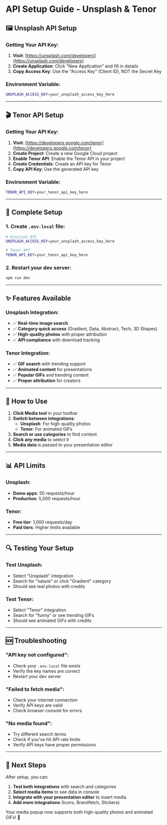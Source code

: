 # API Setup Guide - Unsplash & Tenor

## 🖼️ **Unsplash API Setup**

### **Getting Your API Key:**
1. **Visit**: [https://unsplash.com/developers](https://unsplash.com/developers)
2. **Create Application**: Click "New Application" and fill in details
3. **Copy Access Key**: Use the "Access Key" (Client ID), NOT the Secret Key

### **Environment Variable:**
```bash
UNSPLASH_ACCESS_KEY=your_unsplash_access_key_here
```

---

## 🎬 **Tenor API Setup**

### **Getting Your API Key:**
1. **Visit**: [https://developers.google.com/tenor](https://developers.google.com/tenor)
2. **Create Project**: Create a new Google Cloud project
3. **Enable Tenor API**: Enable the Tenor API in your project
4. **Create Credentials**: Create an API key for Tenor
5. **Copy API Key**: Use the generated API key

### **Environment Variable:**
```bash
TENOR_API_KEY=your_tenor_api_key_here
```

---

## 🔧 **Complete Setup**

### **1. Create `.env.local` file:**
```bash
# Unsplash API
UNSPLASH_ACCESS_KEY=your_unsplash_access_key_here

# Tenor API  
TENOR_API_KEY=your_tenor_api_key_here
```

### **2. Restart your dev server:**
```bash
npm run dev
```

---

## ✨ **Features Available**

### **Unsplash Integration:**
- ✅ **Real-time image search**
- ✅ **Category quick access** (Gradient, Data, Abstract, Tech, 3D Shapes)
- ✅ **High-quality photos** with proper attribution
- ✅ **API compliance** with download tracking

### **Tenor Integration:**
- ✅ **GIF search** with trending support
- ✅ **Animated content** for presentations
- ✅ **Popular GIFs** and trending content
- ✅ **Proper attribution** for creators

---

## 🚀 **How to Use**

1. **Click Media tool** in your toolbar
2. **Switch between integrations**:
   - **Unsplash**: For high-quality photos
   - **Tenor**: For animated GIFs
3. **Search or use categories** to find content
4. **Click any media** to select it
5. **Media data** is passed to your presentation editor

---

## 📊 **API Limits**

### **Unsplash:**
- **Demo apps**: 50 requests/hour
- **Production**: 5,000 requests/hour

### **Tenor:**
- **Free tier**: 1,000 requests/day
- **Paid tiers**: Higher limits available

---

## 🔍 **Testing Your Setup**

### **Test Unsplash:**
- Select "Unsplash" integration
- Search for "nature" or click "Gradient" category
- Should see real photos with credits

### **Test Tenor:**
- Select "Tenor" integration  
- Search for "funny" or see trending GIFs
- Should see animated GIFs with credits

---

## 🆘 **Troubleshooting**

### **"API key not configured":**
- Check your `.env.local` file exists
- Verify the key names are correct
- Restart your dev server

### **"Failed to fetch media":**
- Check your internet connection
- Verify API keys are valid
- Check browser console for errors

### **"No media found":**
- Try different search terms
- Check if you've hit API rate limits
- Verify API keys have proper permissions

---

## 🎯 **Next Steps**

After setup, you can:
1. **Test both integrations** with search and categories
2. **Select media items** to see data in console
3. **Integrate with your presentation editor** to insert media
4. **Add more integrations** (Icons, Brandfetch, Stickers)

Your media popup now supports both high-quality photos and animated GIFs! 🎉

